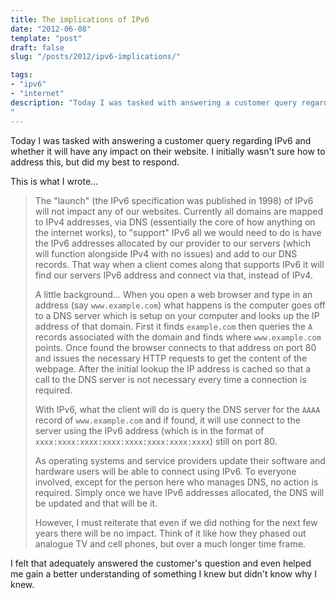 ```yaml
---
title: The implications of IPv6
date: "2012-06-08"
template: "post"
draft: false
slug: "/posts/2012/ipv6-implications/"

tags:
- "ipv6"
- "internet"
description: "Today I was tasked with answering a customer query regarding IPv6 and whether it will have any impact on their website.  I initially wasn't sure how to address this, but did my best to respond."
---
```

Today I was tasked with answering a customer query regarding IPv6 and whether it will have any impact on their website.  I initially wasn't sure how to address this, but did my best to respond.

This is what I wrote...

> The "launch" (the IPv6 specification was published in 1998) of IPv6 will not impact any of our websites.  Currently all domains are mapped to IPv4 addresses, via DNS (essentially the core of how anything on the internet works), to "support" IPv6 all we would need to do is have the IPv6 addresses allocated by our provider to our servers (which will function alongside IPv4 with no issues) and add to our DNS records.  That way when a client comes along that supports IPv6 it will find our servers IPv6 address and connect via that, instead of IPv4.
>
> A little background…
> When you open a web browser and type in an address (say `www.example.com`) what happens is the computer goes off to a DNS server which is setup on your computer and looks up the IP address of that domain.  First it finds `example.com` then queries the `A` records associated with the domain and finds where `www.example.com` points.  Once found the browser connects to that address on port 80 and issues the necessary HTTP requests to get the content of the webpage.  After the initial lookup the IP address is cached so that a call to the DNS server is not necessary every time a connection is required.
>
> With IPv6, what the client will do is query the DNS server for the `AAAA` record of `www.example.com` and if found, it will use connect to the server using the IPv6 address (which is in the format of `xxxx:xxxx:xxxx:xxxx:xxxx:xxxx:xxxx:xxxx`) still on port 80.
>
> As operating systems and service providers update their software and hardware users will be able to connect using IPv6.  To everyone involved, except for the person here who manages DNS, no action is required.  Simply once we have IPv6 addresses allocated, the DNS will be updated and that will be it.
>
> However, I must reiterate that even if we did nothing for the next few years there will be no impact.  Think of it like how they phased out analogue TV and cell phones, but over a much longer time frame.

I felt that adequately answered the customer's question and even helped me gain a better understanding of something I knew but didn't know why I knew.